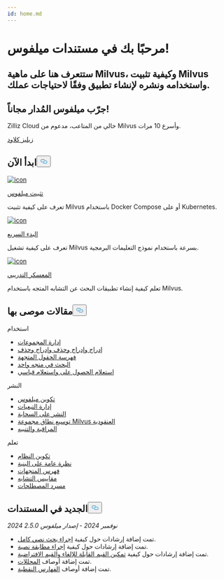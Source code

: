 ```yaml
---
id: home.md
---
```

<div class="doc-h1-wrapper">
<p><h1 class="title">
مرحبًا بك في مستندات ميلفوس!</h1></p>
<p><h2 class="sub-title">
ستتعرف هنا على ماهية Milvus، وكيفية تثبيت Milvus واستخدامه ونشره لإنشاء تطبيق وفقًا لاحتياجات عملك.</h2></p>
</div>
<div class="doc-home-promotion-wrapper">
  <div class="promotion-content">
    <h2 class="promotion-title">جرّب ميلفوس المُدار مجاناً!</h2>
    <p class="promotion-desc">Zilliz Cloud خالي من المتاعب، مدعوم من Milvus وأسرع 10 مرات.</p>
  </div>
  <div class="cta-wrapper">
   <a class="cta-global" href="https://cloud.zilliz.com/signup?utm_source=partner&utm_medium=referral&utm_campaign=2025-02-24_doc_home_milvus.io">زيليز كلاود</a></div>
</div>
<h2 id="Get-Started" class="common-anchor-header">ابدأ الآن<button data-href="#Get-Started" class="anchor-icon" translate="no">
      <svg translate="no"
        aria-hidden="true"
        focusable="false"
        height="20"
        version="1.1"
        viewBox="0 0 16 16"
        width="16"
      >
        <path
          fill="#0092E4"
          fill-rule="evenodd"
          d="M4 9h1v1H4c-1.5 0-3-1.69-3-3.5S2.55 3 4 3h4c1.45 0 3 1.69 3 3.5 0 1.41-.91 2.72-2 3.25V8.59c.58-.45 1-1.27 1-2.09C10 5.22 8.98 4 8 4H4c-.98 0-2 1.22-2 2.5S3 9 4 9zm9-3h-1v1h1c1 0 2 1.22 2 2.5S13.98 12 13 12H9c-.98 0-2-1.22-2-2.5 0-.83.42-1.64 1-2.09V6.25c-1.09.53-2 1.84-2 3.25C6 11.31 7.55 13 9 13h4c1.45 0 3-1.69 3-3.5S14.5 6 13 6z"
        ></path>
      </svg>
    </button></h2><div class="card-wrapper">
<div class="start_card_container">
  
   <a href="/docs/ar/install_standalone-docker.md"> <img translate="no" src="/docs/v2.6.x/assets/home_install.svg" alt="icon" />
   </a> <a href="/docs/ar/install_standalone-docker.md"> <p class="link-btn">تثبيت ميلفوس</p> </a><p>تعرف على كيفية تثبيت Milvus باستخدام Docker Compose أو على Kubernetes.</p>
</div>
<div class="start_card_container">
  
   <a href="/docs/ar/quickstart.md"> <img translate="no" src="/docs/v2.6.x/assets/home_quick_start.svg" alt="icon" />
   </a> <a href="/docs/ar/quickstart.md"> <p class="link-btn">البدء السريع</p> </a><p>تعرف على كيفية تشغيل Milvus بسرعة باستخدام نموذج التعليمات البرمجية.</p>
</div>
<div class="start_card_container">
  
   <a href="/bootcamp"> <img translate="no" src="/docs/v2.6.x/assets/home_bootcamp.svg" alt="icon" />
   </a> <a href="/bootcamp"> <p class="link-btn">المعسكر التدريبي</p> </a><p>
  تعلم كيفية إنشاء تطبيقات البحث عن التشابه المتجه باستخدام Milvus.  </p>
</div>
</div>
<h2 id="Recommended-articles" class="common-anchor-header">مقالات موصى بها<button data-href="#Recommended-articles" class="anchor-icon" translate="no">
      <svg translate="no"
        aria-hidden="true"
        focusable="false"
        height="20"
        version="1.1"
        viewBox="0 0 16 16"
        width="16"
      >
        <path
          fill="#0092E4"
          fill-rule="evenodd"
          d="M4 9h1v1H4c-1.5 0-3-1.69-3-3.5S2.55 3 4 3h4c1.45 0 3 1.69 3 3.5 0 1.41-.91 2.72-2 3.25V8.59c.58-.45 1-1.27 1-2.09C10 5.22 8.98 4 8 4H4c-.98 0-2 1.22-2 2.5S3 9 4 9zm9-3h-1v1h1c1 0 2 1.22 2 2.5S13.98 12 13 12H9c-.98 0-2-1.22-2-2.5 0-.83.42-1.64 1-2.09V6.25c-1.09.53-2 1.84-2 3.25C6 11.31 7.55 13 9 13h4c1.45 0 3-1.69 3-3.5S14.5 6 13 6z"
        ></path>
      </svg>
    </button></h2><div class="doc-home-recommend-section">
<div class="recomment-item">
  <p>استخدام</p>
<ul>
<li><a href="/docs/ar/manage-collections.md">إدارة المجموعات</a></li>
<li><a href="/docs/ar/insert-update-delete.md">إدراج وإدراج وحذف وإدراج وحذف</a></li>
<li><a href="/docs/ar/index-vector-fields.md">فهرسة الحقول المتجهة</a></li>
<li><a href="/docs/ar/single-vector-search.md">البحث في متجه واحد</a></li>
<li><a href="/docs/ar/get-and-scalar-query.md">استعلام الحصول على واستعلام قياسي</a></li>
</ul>
</div>
<div class="recomment-item">
  <p>النشر</p>
<ul>
<li><a href="/docs/ar/configure-docker.md">تكوين ميلفوس</a></li>
<li><a href="/docs/ar/deploy_s3.md">إدارة التبعيات</a></li>
<li><a href="/docs/ar/eks.md">النشر على السحابة</a></li>
<li><a href="/docs/ar/scaleout.md">توسيع نطاق مجموعة Milvus العنقودية</a></li>
<li><a href="/docs/ar/monitor_overview.md">المراقبة والتنبيه</a></li>
</ul>
</div>
<div class="recomment-item">
  <p>تعلم</p>
<ul>
<li><a href="/docs/ar/system_configuration.md">تكوين النظام</a></li>
<li><a href="/docs/ar/architecture_overview.md">نظرة عامة على البنية</a></li>
<li><a href="/docs/ar/index.md">فهرس المتجهات</a></li>
<li><a href="/docs/ar/metric.md">مقاييس التشابه</a></li>
<li><a href="/docs/ar/glossary.md">مسرد المصطلحات</a></li>
</ul>
</div>
</div>
<div class="doc-home-what-is-new">
<h2 id="Whats-new-in-docs" class="common-anchor-header">الجديد في المستندات<button data-href="#Whats-new-in-docs" class="anchor-icon" translate="no">
      <svg translate="no"
        aria-hidden="true"
        focusable="false"
        height="20"
        version="1.1"
        viewBox="0 0 16 16"
        width="16"
      >
        <path
          fill="#0092E4"
          fill-rule="evenodd"
          d="M4 9h1v1H4c-1.5 0-3-1.69-3-3.5S2.55 3 4 3h4c1.45 0 3 1.69 3 3.5 0 1.41-.91 2.72-2 3.25V8.59c.58-.45 1-1.27 1-2.09C10 5.22 8.98 4 8 4H4c-.98 0-2 1.22-2 2.5S3 9 4 9zm9-3h-1v1h1c1 0 2 1.22 2 2.5S13.98 12 13 12H9c-.98 0-2-1.22-2-2.5 0-.83.42-1.64 1-2.09V6.25c-1.09.53-2 1.84-2 3.25C6 11.31 7.55 13 9 13h4c1.45 0 3-1.69 3-3.5S14.5 6 13 6z"
        ></path>
      </svg>
    </button></h2><p><em>2024 نوفمبر 2024 - إصدار ميلفوس 2.5.0</em></p>
<ul>
<li>تمت إضافة إرشادات حول كيفية <a href="/docs/ar/full-text-search.md">إجراء بحث نصي كامل</a>.</li>
<li>تمت إضافة إرشادات حول كيفية <a href="/docs/ar/keyword-match.md">إجراء مطابقة نصية</a>.</li>
<li>تمت إضافة إرشادات حول كيفية <a href="/docs/ar/nullable-and-default.md">تمكين القيم القابلة للإلغاء والقيم الافتراضية</a>.</li>
<li>تمت إضافة أوصاف <a href="/docs/ar/analyzer-overview.md">المحللات</a>.</li>
<li>تمت إضافة أوصاف <a href="/docs/ar/bitmap.md">الفهارس النقطية</a>.</li>
</ul>
</div>
